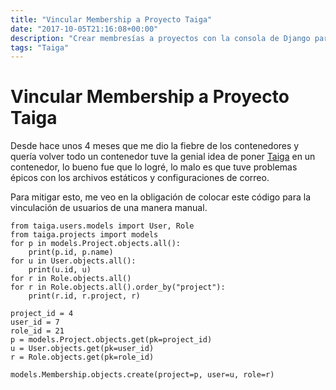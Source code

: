 ```yaml
---
title: "Vincular Membership a Proyecto Taiga"
date: "2017-10-05T21:16:08+00:00"
description: "Crear membresías a proyectos con la consola de Django para un proyecto en TAIGA"
tags: "Taiga"
---
```

# Vincular Membership a Proyecto Taiga

Desde hace unos 4 meses que me dio la fiebre de los contenedores y quería volver todo un contenedor tuve la genial idea de poner [Taiga](https://taiga.io) en un contenedor, lo bueno fue que lo logré, lo malo es que tuve problemas épicos con los archivos estáticos y configuraciones de correo.

Para mitigar esto, me veo en la obligación de colocar este código para la vinculación de usuarios de una manera manual.

```
from taiga.users.models import User, Role
from taiga.projects import models
for p in models.Project.objects.all():
    print(p.id, p.name)
for u in User.objects.all():
    print(u.id, u)
for r in Role.objects.all()
for r in Role.objects.all().order_by("project"):
    print(r.id, r.project, r)

project_id = 4
user_id = 7
role_id = 21
p = models.Project.objects.get(pk=project_id)
u = User.objects.get(pk=user_id)
r = Role.objects.get(pk=role_id)

models.Membership.objects.create(project=p, user=u, role=r)
```

